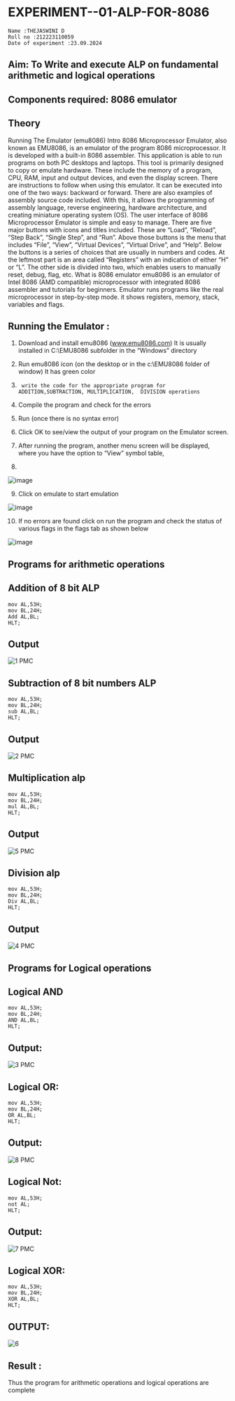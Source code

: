 # EXPERIMENT--01-ALP-FOR-8086
```
Name :THEJASWINI D
Roll no :212223110059
Date of experiment :23.09.2024
```
## Aim: To Write and execute ALP on fundamental arithmetic and logical operations
## Components required: 8086  emulator 
## Theory 
Running The Emulator (emu8086) Intro 8086 Microprocessor Emulator, also known as EMU8086, is an emulator of the program 8086 microprocessor. It is developed with a built-in 8086 assembler. This application is able to run programs on both PC desktops and laptops. This tool is primarily designed to copy or emulate hardware. These include the memory of a program, CPU, RAM, input and output devices, and even the display screen. There are instructions to follow when using this emulator. It can be executed into one of the two ways: backward or forward. There are also examples of assembly source code included. With this, it allows the programming of assembly language, reverse engineering, hardware architecture, and creating miniature operating system (OS). The user interface of 8086 Microprocessor Emulator is simple and easy to manage. There are five major buttons with icons and titles included. These are “Load”, “Reload”, “Step Back”, “Single Step”, and “Run”. Above those buttons is the menu that includes “File”, “View”, “Virtual Devices”, “Virtual Drive”, and “Help”. Below the buttons is a series of choices that are usually in numbers and codes. At the leftmost part is an area called “Registers” with an indication of either “H” or “L”. The other side is divided into two, which enables users to manually reset, debug, flag, etc. What is 8086 emulator emu8086 is an emulator of Intel 8086 (AMD compatible) microprocessor with integrated 8086 assembler and tutorials for beginners. Emulator runs programs like the real microprocessor in step-by-step mode. it shows registers, memory, stack, variables and flags.


 ## Running the Emulator :
1.	Download and install emu8086 (www.emu8086.com) It is usually installed in C:\EMU8086 subfolder in the “Windows” directory
2.	  Run  emu8086 icon (on the desktop or in the c:\EMU8086 folder of window) It has green color 
 
 
3.		write the code for the appropriate program for ADDITION,SUBTRACTION, MULTIPLICATION,  DIVISION operations 

4.	 Compile the program and check for the errors 
5.	Run (once there is no syntax error) 

6.	Click OK to see/view the output of your program on the Emulator screen. 


7.	After running the program, another menu screen will be displayed, where you have the option to “View” symbol table,
8.	 


![image](https://user-images.githubusercontent.com/36288975/189273263-d65baae9-4b8f-4723-afb3-c0ffa4052b04.png)











9.	Click on emulate to start emulation 








![image](https://user-images.githubusercontent.com/36288975/189273273-9bb36ec1-e2e8-4892-8d35-37707332bfdc.png)








10.	If no errors are found click on run the program and check the status of various flags in the flags tab as shown below 






![image](https://user-images.githubusercontent.com/36288975/189273277-113a2a33-4a40-4ff8-95a5-ecd3a1f504fe.png)







## Programs for arithmetic  operations

## Addition  of 8 bit ALP 
```
mov AL,53H;
mov BL,24H;
Add AL,BL;
HLT;
```
## Output  
![1 PMC](https://github.com/user-attachments/assets/e43cd976-7657-46e8-bb7d-79152489430a)


## Subtraction   of 8 bit numbers  ALP 
 ```
mov AL,53H;
mov BL,24H;
sub AL,BL;
HLT;
```
## Output  
![2 PMC](https://github.com/user-attachments/assets/3feb1224-a823-443f-9a21-7b415ebf0cec)
## Multiplication alp 
```
mov AL,53H;
mov BL,24H;
mul AL,BL;
HLT;
```
 ## Output  
![5 PMC](https://github.com/user-attachments/assets/db3c1c7f-2e8f-4a4e-a05d-4f4cf5b04b50)

## Division alp 
```
mov AL,53H;
mov BL,24H;
Div AL,BL;
HLT;
```
## Output  
![4 PMC](https://github.com/user-attachments/assets/79cabaaf-b868-4d3c-9b52-c8c0b7ec83a8)

## Programs for Logical operations
## Logical AND
```
mov AL,53H;
mov BL,24H;
AND AL,BL;
HLT;
```
## Output:
![3 PMC](https://github.com/user-attachments/assets/44d12211-d622-46e7-bb82-09359559a2f8)

## Logical OR:
```
mov AL,53H;
mov BL,24H;
OR AL,BL;
HLT;
```
## Output:
![8 PMC](https://github.com/user-attachments/assets/d5cd7869-42d9-40f7-8244-535d0c8ef543)

## Logical Not:
```
mov AL,53H;
not AL;
HLT;
```
## Output:
![7 PMC](https://github.com/user-attachments/assets/cdda02f3-8b0f-4eb6-8789-f35afcc8a8f2)
## Logical XOR:
```
mov AL,53H;
mov BL,24H;
XOR AL,BL;
HLT;
```
## OUTPUT:
![6](https://github.com/user-attachments/assets/e97c638a-2725-49d2-811d-f188a6576a84)

## Result :
 Thus the program for arithmetic operations and logical operations are complete








